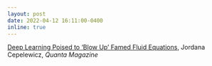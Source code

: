 ```yaml
---
layout: post
date: 2022-04-12 16:11:00-0400
inline: true
---
```


<a href="https://www.quantamagazine.org/deep-learning-poised-to-blow-up-famed-fluid-equations-20220412/">Deep Learning Poised to ‘Blow Up’ Famed Fluid Equations</a>, Jordana Cepelewicz, <i>Quanta Magazine</i>
